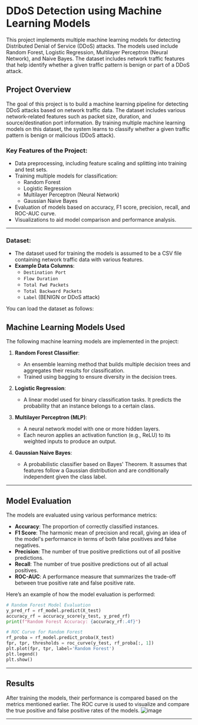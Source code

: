 
# **DDoS Detection using Machine Learning Models**

This project implements multiple machine learning models for detecting Distributed Denial of Service (DDoS) attacks. The models used include Random Forest, Logistic Regression, Multilayer Perceptron (Neural Network), and Naive Bayes. The dataset includes network traffic features that help identify whether a given traffic pattern is benign or part of a DDoS attack.



## **Project Overview**

The goal of this project is to build a machine learning pipeline for detecting DDoS attacks based on network traffic data. The dataset includes various network-related features such as packet size, duration, and source/destination port information. By training multiple machine learning models on this dataset, the system learns to classify whether a given traffic pattern is benign or malicious (DDoS attack).

### **Key Features of the Project**:
- Data preprocessing, including feature scaling and splitting into training and test sets.
- Training multiple models for classification:
  - Random Forest
  - Logistic Regression
  - Multilayer Perceptron (Neural Network)
  - Gaussian Naive Bayes
- Evaluation of models based on accuracy, F1 score, precision, recall, and ROC-AUC curve.
- Visualizations to aid model comparison and performance analysis.

---


### **Dataset**:
- The dataset used for training the models is assumed to be a CSV file containing network traffic data with various features.
- **Example Data Columns**:
  - `Destination Port`
  - `Flow Duration`
  - `Total Fwd Packets`
  - `Total Backward Packets`
  - `Label` (BENIGN or DDoS attack)

You can load the dataset as follows:


## **Machine Learning Models Used**

The following machine learning models are implemented in the project:

1. **Random Forest Classifier**:
   - An ensemble learning method that builds multiple decision trees and aggregates their results for classification.
   - Trained using bagging to ensure diversity in the decision trees.

2. **Logistic Regression**:
   - A linear model used for binary classification tasks. It predicts the probability that an instance belongs to a certain class.
   
3. **Multilayer Perceptron (MLP)**:
   - A neural network model with one or more hidden layers.
   - Each neuron applies an activation function (e.g., ReLU) to its weighted inputs to produce an output.

4. **Gaussian Naive Bayes**:
   - A probabilistic classifier based on Bayes' Theorem. It assumes that features follow a Gaussian distribution and are conditionally independent given the class label.

---

## **Model Evaluation**

The models are evaluated using various performance metrics:
- **Accuracy**: The proportion of correctly classified instances.
- **F1 Score**: The harmonic mean of precision and recall, giving an idea of the model's performance in terms of both false positives and false negatives.
- **Precision**: The number of true positive predictions out of all positive predictions.
- **Recall**: The number of true positive predictions out of all actual positives.
- **ROC-AUC**: A performance measure that summarizes the trade-off between true positive rate and false positive rate.

Here’s an example of how the model evaluation is performed:

```python
# Random Forest Model Evaluation
y_pred_rf = rf_model.predict(X_test)
accuracy_rf = accuracy_score(y_test, y_pred_rf)
print(f"Random Forest Accuracy: {accuracy_rf:.4f}")

# ROC Curve for Random Forest
rf_proba = rf_model.predict_proba(X_test)
fpr, tpr, thresholds = roc_curve(y_test, rf_proba[:, 1])
plt.plot(fpr, tpr, label='Random Forest')
plt.legend()
plt.show()
```

---

## **Results**

After training the models, their performance is compared based on the metrics mentioned earlier. The ROC curve is used to visualize and compare the true positive and false positive rates of the models.
![image](https://github.com/user-attachments/assets/527fa0ca-1912-43ab-a353-65c06245ad93)





---

